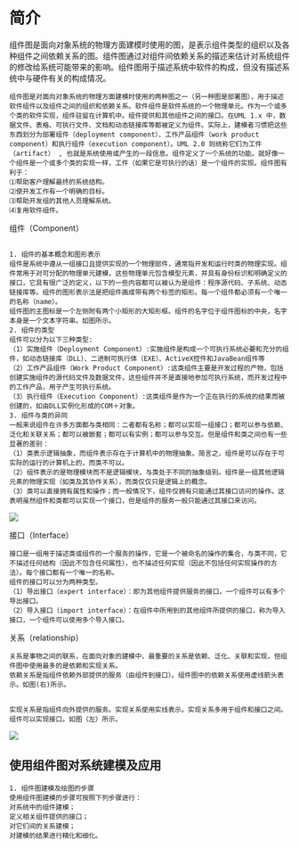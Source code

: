 # 简介

​              组件图是面向对象系统的物理方面建模时使用的图，是表示组件类型的组织以及各种组件之间依赖关系的图。组件图通过对组件间依赖关系的描述来估计对系统组件的修改给系统可能带来的影响。组件图用于描述系统中软件的构成，但没有描述系统中与硬件有关的构成情况。



```
组件图是对面向对象系统的物理方面建模时使用的两种图之一（另一种图是部署图），用于描述软件组件以及组件之间的组织和依赖关系。软件组件是软件系统的一个物理单元。作为一个或多个类的软件实现，组件驻留在计算机中。组件提供和其他组件之间的接口。在UML 1.x 中，数据文件、表格、可执行文件、文档和动态链接库等都被定义为组件。实际上，建模者习惯把这些东西划分为部署组件（deployment component）、工作产品组件（work product component）和执行组件（execution component）。UML 2.0 则统称它们为工件（artifact） , 也就是系统使用或产生的一段信息。组件定义了一个系统的功能。就好像一个组件是一个或多个类的实现一样，工件（如果它是可执行的话）是一个组件的实现。组件图有利于：
⑴帮助客户理解最终的系统结构。
⑵使开发工作有一个明确的目标。	
⑶帮助开发组的其他人员理解系统。
⑷复用软件组件。
```



组件（Component）

```

1. 组件的基本概念和图形表示
组件是系统中遵从一组接口且提供实现的一个物理部件，通常指开发和运行时类的物理实现。组件常用于对可分配的物理单元建模，这些物理单元包含模型元素，并具有身份标识和明确定义的接口，它具有很广泛的定义，以下的一些内容都可以被认为是组件：程序源代码、子系统、动态链接库等。组件的图形表示法是把组件画成带有两个标签的矩形。每一个组件都必须有一个唯一的名称（name）。
组件图的主图标是一个左侧附有两个小矩形的大矩形框。组件的名字位于组件图标的中央，名字本身是一个文本字符串。如图所示。
2. 组件的类型
组件可以分为以下三种类型:
（1）实施组件（Deployment Component）:实施组件是构成一个可执行系统必要和充分的组件，如动态链接库（DLL）、二进制可执行体（EXE）、ActiveX控件和JavaBean组件等
（2）工作产品组件（Work Product Component）:这类组件主要是开发过程的产物，包括创建实施组件的源代码文件及数据文件，这些组件并不是直接地参加可执行系统，而开发过程中的工作产品，用于产生可执行系统。
（3）执行组件（Execution Component）:这类组件是作为一个正在执行的系统的结果而被创建的，如由DLL实例化形成的COM＋对象。
3. 组件与类的异同
一般来说组件在许多方面都与类相同：二者都有名称；都可以实现一组接口；都可以参与依赖、泛化和关联关系；都可以被嵌套；都可以有实例；都可以参与交互。但是组件和类之间也有一些显著的差别：
（1）类表示逻辑抽象，而组件表示存在于计算机中的物理抽象。简言之，组件是可以存在于可实际的运行的计算机上的，而类不可以。
（2）组件表示的是物理模块而不是逻辑模块，与类处于不同的抽象级别。组件是一组其他逻辑元素的物理实现（如类及其协作关系），而类仅仅只是逻辑上的概念。
（3）类可以直接拥有属性和操作；而一般情况下，组件仅拥有只能通过其接口访问的操作。这表明虽然组件和类都可以实现一个接口，但是组件的服务一般只能通过其接口来访问。

```

![](https://cdn.jsdelivr.net/gh/ZanderZhao/img20/file/20200117211548.png)



接口（Interface）

```
接口是一组用于描述类或组件的一个服务的操作，它是一个被命名的操作的集合，与类不同，它不描述任何结构（因此不包含任何属性），也不描述任何实现（因此不包括任何实现操作的方法）。每个接口都有一个唯一的名称。
组件的接口可以分为两种类型。
（1）导出接口（expert interface）：即为其他组件提供服务的接口，一个组件可以有多个导出接口。
（2）导入接口（import interface）：在组件中所用到的其他组件所提供的接口，称为导入接口，一个组件可以使用多个导入接口。

```

关系（relationship）

```
关系是事物之间的联系，在面向对象的建模中，最重要的关系是依赖、泛化、关联和实现，但组件图中使用最多的是依赖和实现关系。
依赖关系是指组件依赖外部提供的服务（由组件到接口）。组件图中的依赖关系使用虚线箭头表示。如图(右)所示。


实现关系是指组件向外提供的服务。实现关系使用实线表示。实现关系多用于组件和接口之间。组件可以实现接口。如图（左）所示。 

```

![](https://cdn.jsdelivr.net/gh/ZanderZhao/img20/file/20200117211549.png)



## 使用组件图对系统建模及应用

```
1. 组件图建模及绘图的步骤
使用组件图建模的步骤可按照下列步骤进行：
对系统中的组件建模；
定义相关组件提供的接口；
对它们间的关系建模；
对建模的结果进行精化和细化。

```

































